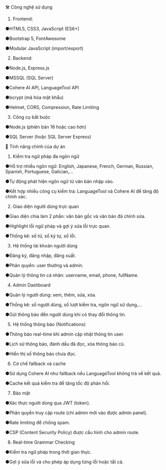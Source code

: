 🛠 Công nghệ sử dụng
1. Frontend:

●HTML5, CSS3, JavaScript (ES6+)

●Bootstrap 5, FontAwesome

●Modular JavaScript (import/export)

2. Backend:
   
●Node.js, Express.js

●MSSQL (SQL Server)

●Cohere AI API, LanguageTool API

●bcrypt (mã hóa mật khẩu)

●Helmet, CORS, Compression, Rate Limiting

3. Công cụ bắt buộc
   
●Node.js (phiên bản 16 hoặc cao hơn)

●SQL Server (hoặc SQL Server Express)

🎯 Tính năng chính của dự án

1. Kiểm tra ngữ pháp đa ngôn ngữ
   
●Hỗ trợ nhiều ngôn ngữ: English, Japanese, French, German, Russian, Spanish, Portuguese, Galician,...

●Tự động phát hiện ngôn ngữ từ văn bản nhập vào.

●Kết hợp nhiều công cụ kiểm tra: LanguageTool và Cohere AI để tăng độ chính xác.


2. Giao diện người dùng trực quan

●Giao diện chia làm 2 phần: văn bản gốc và văn bản đã chỉnh sửa.

●Highlight lỗi ngữ pháp và gợi ý sửa lỗi trực quan.

●Thống kê: số từ, số ký tự, số lỗi.

3. Hệ thống tài khoản người dùng
   
●Đăng ký, đăng nhập, đăng xuất.

●Phân quyền: user thường và admin.

●Quản lý thông tin cá nhân: username, email, phone, fullName.

4. Admin Dashboard
   
●Quản lý người dùng: xem, thêm, sửa, xóa.

●Thống kê: số người dùng, số lượt kiểm tra, ngôn ngữ sử dụng,...

●Gửi thông báo đến người dùng khi có thay đổi thông tin.

5. Hệ thống thông báo (Notifications)
    
●Thông báo real-time khi admin cập nhật thông tin user.

●Lịch sử thông báo, đánh dấu đã đọc, xóa thông báo cũ.

●Hiển thị số thông báo chưa đọc.

6. Cơ chế fallback và cache
    
●Sử dụng Cohere AI như fallback nếu LanguageTool không trả về kết quả.

●Cache kết quả kiểm tra để tăng tốc độ phản hồi.

7. Bảo mật
    
●Xác thực người dùng qua JWT (token).

●Phân quyền truy cập route (chỉ admin mới vào được admin panel).

●Rate limiting để chống spam.

●CSP (Content Security Policy) được cấu hình cho admin route.

8. Real-time Grammar Checking
   
●Kiểm tra ngữ pháp trong thời gian thực.

●Gợi ý sửa lỗi và cho phép áp dụng từng lỗi hoặc tất cả.



